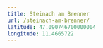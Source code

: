 ```yaml
---
title: Steinach am Brenner
url: /steinach-am-brenner/
latitude: 47.090746700000004
longitude: 11.4665722
---
```

